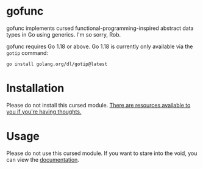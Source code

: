 gofunc
======

gofunc implements cursed functional-programming-inspired abstract data types in
Go using generics. I'm so sorry, Rob.

gofunc requires Go 1.18 or above. Go 1.18 is currently only available via the
`gotip` command:

    go install golang.org/dl/gotip@latest

# Installation

Please do not install this cursed module. [There are resources available to you
if you're having thoughts.](https://www.rust-lang.org/tools/install)

# Usage

Please do not use this cursed module. If you want to stare into the void, you
can view the [documentation](https://pkg.go.dev/github.com/wwalexander/gofunc).